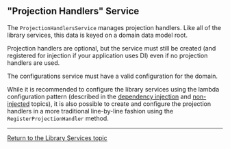 ## "Projection Handlers" Service

The `ProjectionHandlersService` manages projection handlers. Like all of the library services, this data is keyed on a domain data model root.

Projection handlers are optional, but the service must still be created (and registered for injection if your application uses DI) even if no projection handlers are used.

The configurations service must have a valid configuration for the domain.

While it is recommended to configure the library services using the lambda configuration pattern (described in the [dependency injection](services_injected.md) and [non-injected](services_direct.md) topics), it is also possible to create and configure the projection handlers in a more traditional line-by-line fashion using the `RegisterProjectionHandler` method.

---

[Return to the Library Services topic](services.md)
